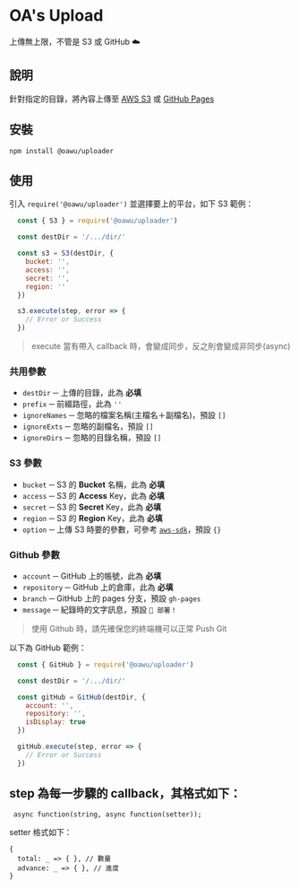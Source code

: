 # OA's Upload

上傳無上限，不管是 S3 或 GitHub ☁️


## 說明
針對指定的目錄，將內容上傳至 [AWS S3](https://aws.amazon.com/tw/s3/) 或 [GitHub Pages](https://pages.github.com/)

## 安裝

```shell
npm install @oawu/uploader
```


## 使用

引入 `require('@oawu/uploader')` 並選擇要上的平台，如下 S3 範例：

```javascript
  const { S3 } = require('@oawu/uploader')

  const destDir = '/.../dir/'

  const s3 = S3(destDir, {
    bucket: '',
    access: '',
    secret: '',
    region: ''
  })

  s3.execute(step, error => {
    // Error or Success
  })
```

> execute 當有帶入 callback 時，會變成同步，反之則會變成非同步(async)

### 共用參數

* `destDir` ─ 上傳的目錄，此為 **必填**
* `prefix` ─ 前綴路徑，此為 `''`
* `ignoreNames` ─ 忽略的檔案名稱(主檔名＋副檔名)，預設 `[]`
* `ignoreExts` ─ 忽略的副檔名，預設 `[]`
* `ignoreDirs` ─ 忽略的目錄名稱，預設 `[]`

### S3 參數

* `bucket` ─ S3 的 **Bucket** 名稱，此為 **必填**
* `access` ─ S3 的 **Access** Key，此為 **必填**
* `secret` ─ S3 的 **Secret** Key，此為 **必填**
* `region` ─ S3 的 **Region** Key，此為 **必填**
* `option` ─ 上傳 S3 時要的參數，可參考 [`aws-sdk`](https://aws.amazon.com/tw/sdk-for-node-js/)，預設 `{}`

### Github 參數

* `account` ─ GitHub 上的帳號，此為 **必填**
* `repository` ─ GitHub 上的倉庫，此為 **必填**
* `branch` ─ GitHub 上的 pages 分支，預設 `gh-pages`
* `message` ─ 紀錄時的文字訊息，預設 `🚀 部署！`

> 使用 Github 時，請先確保您的終端機可以正常 Push Git

以下為 GitHub 範例：

```javascript
  const { GitHub } = require('@oawu/uploader')

  const destDir = '/.../dir/'

  const gitHub = GitHub(destDir, {
    account: '',
    repository: '',
    isDisplay: true
  })

  gitHub.execute(step, error => {
    // Error or Success
  })
```

## step 為每一步驟的 callback，其格式如下：

```
 async function(string, async function(setter));
```

setter 格式如下：

```
{
  total: _ => { }, // 數量
  advance: _ => { }, // 進度
}
```
